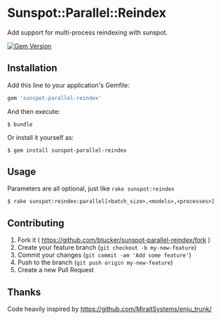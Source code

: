 # Sunspot::Parallel::Reindex

Add support for multi-process reindexing with sunspot.

[![Gem Version](https://badge.fury.io/rb/sunspot-parallel-reindex.svg)](http://badge.fury.io/rb/sunspot-parallel-reindex)

## Installation

Add this line to your application's Gemfile:

```ruby
gem 'sunspot-parallel-reindex'
```

And then execute:

    $ bundle

Or install it yourself as:

    $ gem install sunspot-parallel-reindex

## Usage

Parameters are all optional, just like `rake sunspot:reindex`

    $ rake sunspot:reindex:parallel[<batch_size>,<models>,<processes>]

## Contributing

1. Fork it ( https://github.com/btucker/sunspot-parallel-reindex/fork )
2. Create your feature branch (`git checkout -b my-new-feature`)
3. Commit your changes (`git commit -am 'Add some feature'`)
4. Push to the branch (`git push origin my-new-feature`)
5. Create a new Pull Request

## Thanks

Code heavily inspired by https://github.com/MiraitSystems/enju_trunk/
